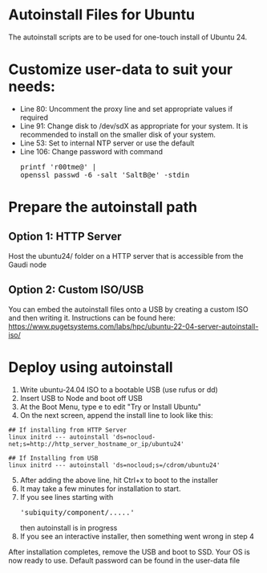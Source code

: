 # Autoinstall Files for Ubuntu

The autoinstall scripts are to be used for one-touch install of Ubuntu 24.


# Customize user-data to suit your needs:
* Line 80: Uncomment the proxy line and set appropriate values if required
* Line 91: Change disk to /dev/sdX as appropriate for your system. It is recommended to install on the smaller disk of your system.
* Line 53:  Set to internal NTP server or use the default
* Line 106: Change password with command <pre>printf 'r00tme@' | openssl passwd -6 -salt 'SaltB@e' -stdin</pre>

# Prepare the autoinstall path
## Option 1: HTTP Server
Host the ubuntu24/ folder on a HTTP server that is accessible from the Gaudi node

## Option 2: Custom ISO/USB
You can embed the autoinstall files onto a USB by creating a custom ISO and then writing it.
Instructions can be found here:
https://www.pugetsystems.com/labs/hpc/ubuntu-22-04-server-autoinstall-iso/


# Deploy using autoinstall
1. Write ubuntu-24.04 ISO to a bootable USB (use rufus or dd)
2. Insert USB to Node and boot off USB
3. At the Boot Menu, type e to edit "Try or Install Ubuntu"
4. On the next screen, append the install line to look like this:
```
## If installing from HTTP Server
linux initrd --- autoinstall 'ds=nocloud-net;s=http://http_server_hostname_or_ip/ubuntu24'

## If Installing from USB
linux initrd --- autoinstall 'ds=nocloud;s=/cdrom/ubuntu24'
```
5. After adding the above line, hit Ctrl+x to boot to the installer
6. It may take a few minutes for installation to start. 
7. If you see lines starting with <pre>'subiquity/component/.....'</pre> then autoinstall is in progress
8. If you see an interactive installer, then something went wrong in step 4

After installation completes, remove the USB and boot to SSD. Your OS is now ready to use.
Default password can be found in the user-data file

